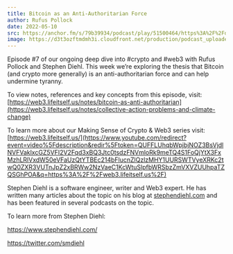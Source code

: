 ```yaml
---
title: Bitcoin as an Anti-Authoritarian Force
author: Rufus Pollock
date: 2022-05-10
src: https://anchor.fm/s/79b39934/podcast/play/51500464/https%3A%2F%2Fd3ctxlq1ktw2nl.cloudfront.net%2Fproduction%2Fexports%2F79b39934%2F51500464%2Fec5b0e5670a1eb6fe5afafed24851609.m4a
image: https://d3t3ozftmdmh3i.cloudfront.net/production/podcast_uploaded_episode/20318133/20318133-1651658027838-405f0dc84e5fb.jpg
---
```


Episode #7 of our ongoing deep dive into #crypto and #web3 with Rufus Pollock and Stephen Diehl. This week we’re exploring the thesis that Bitcoin (and crypto more generally) is an anti-authoritarian force and can help undermine tyranny.

To view notes, references and key concepts from this episode, visit: [https://web3.lifeitself.us/notes/bitcoin-as-anti-authoritarian](https://web3.lifeitself.us/notes/collective-action-problems-and-climate-change)

To learn more about our Making Sense of Crypto & Web3 series visit: [https://web3.lifeitself.us/](https://www.youtube.com/redirect?event=video%5Fdescription&redir%5Ftoken=QUFFLUhqbWpjbjNOZ3BsVjdlNVFVaklxcGZ5VFI2V2Fqd3xBQ3Jtc0tsdzFNVmloRk9meTQ4S1FoQjYtX3FxMzhLRlVxdW50eVFaUzQtYTBEc214bFlucnZlQzlzMHY1UURSWTVyeXRKc2twQ0ZXR3VUTnJpZ2xBRWw2NzVaeC1KcWtuSlpfbWRSbzZmVXVZUUhpaTZQSGhPOA&q=https%3A%2F%2Fweb3.lifeitself.us%2F)

Stephen Diehl is a software engineer, writer and Web3 expert. He has written many articles about the topic on his blog at [stephendiehl.com](https://www.stephendiehl.com/) and has been featured in several podcasts on the topic.

To learn more from Stephen Diehl:

https://www.stephendiehl.com/

https://twitter.com/smdiehl
